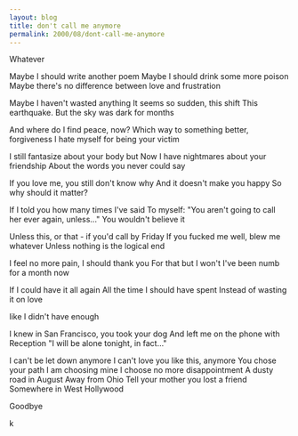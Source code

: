 ```yaml
---
layout: blog
title: don't call me anymore
permalink: 2000/08/dont-call-me-anymore
---
```


Whatever

Maybe I should write another poem
Maybe I should drink some more poison
Maybe there's no difference between love and
frustration

Maybe I haven't wasted anything
It seems so sudden, this shift
This earthquake. But the sky was dark for months

And where do I find peace, now?
Which way to something better, forgiveness
I hate myself for being your victim

I still fantasize about your body but
Now I have nightmares about your friendship
About the words you never could say

If you love me, you still don't know why
And it doesn't make you happy
So why should it matter?

If I told you how many times I've said
To myself: "You aren't going to call her ever again,
unless..."
You wouldn't believe it

Unless this, or that - if you'd call by Friday
If you fucked me well, blew me whatever
Unless nothing is the logical end

I feel no more pain, I should thank you
For that but I won't
I've been numb for a month now

If I could have it all again
All the time I should have spent
Instead of wasting it on love

like I didn't have enough

I knew in San Francisco, you took your dog
And left me on the phone with Reception
"I will be alone tonight, in fact..."

I can't be let down anymore
I can't love you like this, anymore
You chose your path
I am choosing mine
I choose no more disappointment
A dusty road in August
Away from Ohio
Tell your mother you lost a friend
Somewhere in West Hollywood



Goodbye

k
